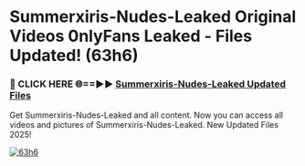# Summerxiris-Nudes-Leaked Original Videos 0nlyFans Leaked - Files Updated! (63h6)

<h3>🔴 CLICK HERE 🌐==►► <a href="https://tinyurl.com/yrmya6cz" rel="nofollow">Summerxiris-Nudes-Leaked Updated Files</a></h3>

Get Summerxiris-Nudes-Leaked and all content. Now you can access all videos and pictures of Summerxiris-Nudes-Leaked. New Updated Files 2025!

[![63h6](https://i.imgur.com/FMdXYCs.gif)](https://tinyurl.com/yrmya6cz)

